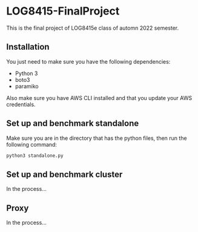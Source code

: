 # LOG8415-FinalProject

This is the final project of LOG8415e class of automn 2022 semester.

## Installation
You just need to make sure you have the following dependencies:
* Python 3
* boto3
* paramiko

Also make sure you have AWS CLI installed and that you update your AWS credentials.

## Set up and benchmark standalone
Make sure you are in the directory that has the python files, then run the following command:

```bash
python3 standalone.py
```

## Set up and benchmark cluster

In the process...

## Proxy

In the process...
